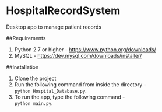 # HospitalRecordSystem
Desktop app to manage patient records

##Requirements
1. Python 2.7 or higher - https://www.python.org/downloads/
2. MySQL - https://dev.mysql.com/downloads/installer/

##Installation
1. Clone the project
2. Run the following command from inside the directory - <br/>
  `python Hospital_Database.py`.
3. To run the app, type the following command - <br/>
  `python main.py`.
